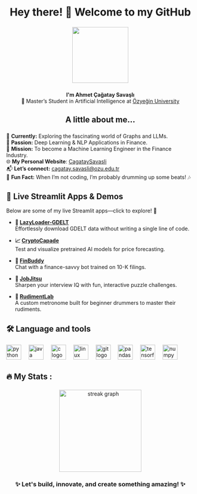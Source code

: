 <h1 align="center">Hey there! 👋 Welcome to my GitHub</h1>

###

<div align="center">
  <img height="150" src="https://media4.giphy.com/media/v1.Y2lkPTc5MGI3NjExdWpyemwxMzIyajUxeDduMnl1NTBzb3VrbmZ5dWhub2U3OGJodmJnbiZlcD12MV9pbnRlcm5hbF9naWZfYnlfaWQmY3Q9Zw/Sm9AfJRiZofjlrkAAl/giphy.gif"  />
</div>

###

<p align="center">
  <strong>I'm Ahmet Çağatay Savaşlı</strong><br>
  🌟 Master’s Student in Artificial Intelligence at <a href="https://www.ozyegin.edu.tr/">Özyeğin University</a>
</p>

###

<h2 align="center">A little about me...</h2>

###

<p align="left">
  🚀 <strong>Currently:</strong> Exploring the fascinating world of Graphs and LLMs.<br>
  🧠 <strong>Passion:</strong> Deep Learning & NLP Applications in Finance.<br>
  🎯 <strong>Mission:</strong> To become a Machine Learning Engineer in the Finance Industry.<br>
  🌐 <strong>My Personal Website</strong>: </strong> <a href="https://cagataysavasli.github.io/">CagataySavasli</a><br>
  📬 <strong>Let’s connect:</strong> <a href="mailto:cagatay.savasli@ozu.edu.tr">cagatay.savasli@ozu.edu.tr</a><br>
  🥁 <strong>Fun Fact:</strong> When I’m not coding, I’m probably drumming up some beats! 🎶<br>
</p>

###

## 🌟 Live Streamlit Apps & Demos

Below are some of my live Streamlit apps—click to explore! 🚀

- **🦥 [LazyLoader-GDELT](https://lazyloader-gdelt.streamlit.app/)**  
  Effortlessly download GDELT data without writing a single line of code.

- **📈 [CryptoCapade](https://cryptocapade.streamlit.app/)**  
  Test and visualize pretrained AI models for price forecasting.

- **💬 [FinBuddy](https://finbuddy-10k-bbcydnveusyzmhqk2dgdbj.streamlit.app/)**  
  Chat with a finance-savvy bot trained on 10-K filings.

- **🧩 [JobJitsu](https://cagataysavasli-jobjitsu-main-yhdmyr.streamlit.app/)**  
  Sharpen your interview IQ with fun, interactive puzzle challenges.

- **🥁 [RudimentLab](https://rudimentlab.streamlit.app/)**  
  A custom metronome built for beginner drummers to master their rudiments.


###

<h2 align="left">🛠 Language and tools</h2>

###

<div align="left">
  <img src="https://cdn.jsdelivr.net/gh/devicons/devicon/icons/python/python-original.svg" height="40" alt="python logo"  />
  <img width="12" />
  <img src="https://cdn.jsdelivr.net/gh/devicons/devicon/icons/java/java-original.svg" height="40" alt="java logo"  />
  <img width="12" />
    <img src="https://cdn.jsdelivr.net/gh/devicons/devicon/icons/c/c-original.svg" height="40" alt="c logo"  />
  <img width="12" />
  <img src="https://cdn.jsdelivr.net/gh/devicons/devicon/icons/linux/linux-original.svg" height="40" alt="linux logo"  />
  <img width="12" />
  <img src="https://cdn.jsdelivr.net/gh/devicons/devicon/icons/git/git-original.svg" height="40" alt="git logo"  />
  <img width="12" />
  <img src="https://cdn.jsdelivr.net/gh/devicons/devicon/icons/pandas/pandas-original.svg" height="40" alt="pandas logo"  />
  <img width="12" />
  <img src="https://cdn.jsdelivr.net/gh/devicons/devicon/icons/tensorflow/tensorflow-original.svg" height="40" alt="tensorflow logo"  />
  <img width="12" />
  <img src="https://cdn.jsdelivr.net/gh/devicons/devicon/icons/numpy/numpy-original.svg" height="40" alt="numpy logo"  />
</div>


###

<h2 align="left">🔥   My Stats :</h2>

###

<div align="center">
  <img src="https://github-readme-streak-stats-eight.vercel.app/?user=CagataySavasli&locale=en&mode=hourly&theme=dark&hide_border=false&border_radius=5&order=3" height="220" alt="streak graph"  />
</div>

###

<h3 align="center">✨ Let's build, innovate, and create something amazing! ✨</h3>
